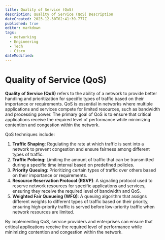 ```yaml
---
title: Quality of Service (QoS)
description: Quality of Service (QoS) Description
dateCreated: 2023-12-30T02:41:39.777Z
published: true
editor: markdown
tags:
  - networking
  - Engineering
  - Tech
  - Cisco
dateModified: 
---
```

# Quality of Service (QoS)

**Quality of Service (QoS)** refers to the ability of a network to provide better handling and prioritization for specific types of traffic based on their importance or requirements. QoS is essential in networks where multiple applications and services compete for limited resources, such as bandwidth and processing power. The primary goal of QoS is to ensure that critical applications receive the required level of performance while minimizing contention and congestion within the network.

QoS techniques include:

1. **Traffic Shaping**: Regulating the rate at which traffic is sent into a network to prevent congestion and ensure fairness among different types of traffic.
2. **Traffic Policing**: Limiting the amount of traffic that can be transmitted during a specific time interval based on predefined policies.
3. **Priority Queuing**: Prioritizing certain types of traffic over others based on their importance or requirements.
4. **Resource Reservation Protocol (RSVP)**: A signaling protocol used to reserve network resources for specific applications and services, ensuring they receive the required level of bandwidth and QoS.
5. **Weighted Fair Queueing (WFQ)**: A queuing algorithm that assigns different weights to different types of traffic based on their priority, ensuring high-priority traffic is served before low-priority traffic when network resources are limited.

By implementing QoS, service providers and enterprises can ensure that critical applications receive the required level of performance while minimizing contention and congestion within the network.
